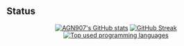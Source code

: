 ## Status

<div align="center">

[![AGN907's GitHub stats](https://github-readme-stats.vercel.app/api?username=agn907&rank_icon=percentile&show_icons=true&theme=dark&border_radius=25&custom_title=GitHub%20Status&show=reviews)](https://github.com/anuraghazra/github-readme-stats)
[![GitHub Streak](https://streak-stats.demolab.com/?user=agn907&theme=dark&border_radius=25&date_format=j%2Fn[%2FY])](https://git.io/streak-stats)
[![Top used programming languages](https://github-readme-stats.vercel.app/api/top-langs/?username=agn907&show_icons=true&theme=dark&border_radius=25&langs_count=8&layout=compact)](https://github.com/anuraghazra/github-readme-stats)

</div>

